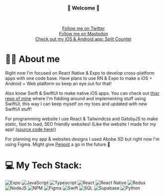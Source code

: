 <h3 align="center">👋 Welcome 👋</h3>
</br>
<p align="center">
  <a href="https://twitter.com/codinglime"> Follow me on Twitter </a><br/>
  <a href="https://mastodon.social/@CodingLime"> Follow me on Mastodon </a><br/>
  <a href="https://www.splitcounter.app/"> Check out my iOS & Android app: Split Counter </a><br/>
</p>

# 🧑‍💻 About me
Right now I'm focused on React Native & Expo to develop cross-platform apps with one code base. Have plans to use RN & Expo to make a iOS + Android + Web platform so keep an eye out for that!

Also know Swift & SwiftUI to make native iOS apps. You can check out [thisr repo of mine](https://github.com/CodingLime/Sweet-Desserts-SwiftUI) where I'm fiddling around and implementing stuff using SwiftUI, this way I can keep myself on my toes and updated with new SwiftUI stuff!

For programming website I use React & Tailwindcss and GatsbyJS to make static, fast to load, SEO friendly websites! (Like the website I made for my app! [(source code here)](https://github.com/CodingLime/split-counter-website))

For planning my app & websites designs I used Abobe XD but right now I'm using Figma. Might give [Penpot](https://penpot.app/) a go in the future 👀
</br>

# 💻 My Tech Stack:
![Expo](https://img.shields.io/badge/expo-%23323330.svg?style=for-the-badge&logo=expo)
![JavaScript](https://img.shields.io/badge/javascript-%23323330.svg?style=for-the-badge&logo=javascript) 
![Typescript](https://img.shields.io/badge/typescript-%23323330.svg?style=for-the-badge&logo=typescript) 
![React](https://img.shields.io/badge/react-%23323330.svg?style=for-the-badge&logo=react) 
![React Native](https://img.shields.io/badge/react_native-%23323330.svg?style=for-the-badge&logo=react) 
![Redux](https://img.shields.io/badge/redux-%23323330.svg?style=for-the-badge&logo=redux) 
![NodeJS](https://img.shields.io/badge/node.js-%23323330?style=for-the-badge&logo=node.js) 
![NPM](https://img.shields.io/badge/NPM-%23323330.svg?style=for-the-badge&logo=npm) 
![Figma](https://img.shields.io/badge/figma-%23323330.svg?style=for-the-badge&logo=figma) 
![Swift](https://img.shields.io/badge/swift-%23323330.svg?style=for-the-badge&logo=swift)
![SQL](https://img.shields.io/badge/sql-%23323330.svg?style=for-the-badge&logo=postgresql)
![Supabase](https://img.shields.io/badge/supabase-%23323330.svg?style=for-the-badge&logo=supabase)
![Python](https://img.shields.io/badge/python-%23323330.svg?style=for-the-badge&logo=python)
